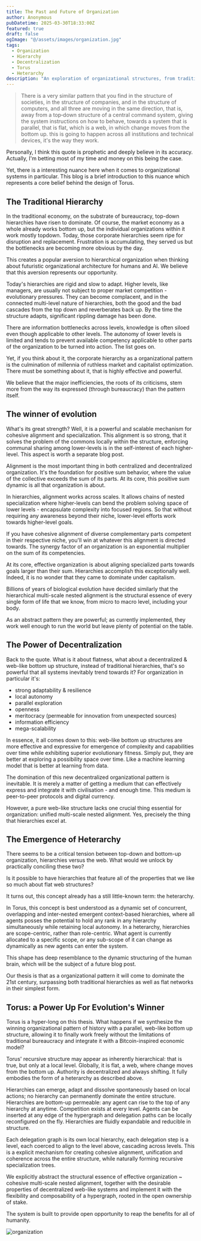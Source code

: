 ```yaml
---
title: The Past and Future of Organization
author: Anonymous
pubDatetime: 2025-03-30T18:33:00Z
featured: true
draft: false
ogImage: "@/assets/images/organization.jpg"
tags:
  - Organization
  - Hierarchy
  - Decentralization
  - Torus
  - Heterarchy
description: "An exploration of organizational structures, from traditional hierarchies to emerging decentralized models, and the potential of heterarchies."
---
```


> There is a very similar pattern that you find in the structure of societies, in the structure of companies, and in the structure of computers, and all three are moving in the same direction, that is, away from a top‐down structure of a central command system, giving the system instructions on how to behave, towards a system that is parallel, that is flat, which is a web, in which change moves from the bottom up. this is going to happen across all institutions and technical devices, it's the way they work.

Personally, I think this quote is prophetic and deeply believe in its accuracy. Actually, I'm betting most of my time and money on this being the case.

Yet, there is a interesting nuance here when it comes to organizational systems in particular. This blog is a brief introduction to this nuance which represents a core belief behind the design of Torus.

## The Traditional Hierarchy

In the traditional economy, on the substrate of bureaucracy, top-down hierarchies have risen to dominate. Of course, the market economy as a whole already works bottom up, but the individual organizations within it work mostly topdown. Today, those corporate hierarchies seem ripe for disruption and replacement. Frustration is accumulating, they served us but the bottlenecks are becoming more obvious by the day.

This creates a popular aversion to hierarchical organization when thinking about futuristic organizational architecture for humans and AI. We believe that this aversion represents our opportunity.

Today's hierarchies are rigid and slow to adapt. Higher levels, like managers, are usually not subject to proper market competition - evolutionary pressures. They can become complacent, and in the connected multi-level nature of hierarchies, both the good and the bad cascades from the top down and reverberates back up. By the time the structure adapts, significant rippling damage has been done.

There are information bottlenecks across levels, knowledge is often siloed even though applicable to other levels. The autonomy of lower levels is limited and tends to prevent available competency applicable to other parts of the organization to be turned into action. The list goes on.

Yet, if you think about it, the corporate hierarchy as a organizational pattern is the culmination of millennia of ruthless market and capitalist optimization. There must be something about it, that is highly effective and powerful.

We believe that the major inefficiencies, the roots of its criticisms, stem more from the way its expressed (through bureaucracy) than the pattern itself.

## The winner of evolution

What's its great strength? Well, it is a powerful and scalable mechanism for cohesive alignment and specialization. This alignment is so strong, that it solves the problem of the commons locally within the structure, enforcing communal sharing among lower-levels is in the self-interest of each higher-level. This aspect is worth a separate blog post.

Alignment is the most important thing in both centralized and decentralized organization. It's the foundation for positive sum behavior, where the value of the collective exceeds the sum of its parts. At its core, this positive sum dynamic is all that organization is about.

In hierarchies, alignment works across scales. It allows chains of nested specialization where higher-levels can bend the problem solving space of lower levels - encapsulate complexity into focused regions. So that without requiring any awareness beyond their niche, lower-level efforts work towards higher-level goals.

If you have cohesive alignment of diverse complementary parts competent in their respective niche, you'll win at whatever this alignment is directed towards. The synergy factor of an organization is an exponential multiplier on the sum of its competencies.

At its core, effective organization is about aligning specialized parts towards goals larger than their sum. Hierarchies accomplish this exceptionally well. Indeed, it is no wonder that they came to dominate under capitalism.

Billions of years of biological evolution have decided similarly that the hierarchical multi-scale nested alignment is the structural essence of every single form of life that we know, from micro to macro level, including your body.

As an abstract pattern they are powerful; as currently implemented, they work well enough to run the world but leave plenty of potential on the table.

## The Power of Decentralization

Back to the quote. What is it about flatness, what about a decentralized & web-like bottom up structure, instead of traditional hierarchies, that's so powerful that all systems inevitably trend towards it? For organization in particular it's:

- strong adaptability & resilience
- local autonomy
- parallel exploration
- openness
- meritocracy (permeable for innovation from unexpected sources)
- information efficiency
- mega-scalability

In essence, it all comes down to this: web-like bottom up structures are more effective and expressive for emergence of complexity and capabilities over time while exhibiting superior evolutionary fitness. Simply put, they are better at exploring a possibility space over time. Like a machine learning model that is better at learning from data.

The domination of this new decentralized organizational pattern is inevitable. It is merely a matter of getting a medium that can effectively express and integrate it with civilisation - and enough time. This medium is peer-to-peer protocols and digital currency.

However, a pure web-like structure lacks one crucial thing essential for organization: unified multi-scale nested alignment. Yes, precisely the thing that hierarchies excel at.

## The Emergence of Heterarchy

There seems to be a critical tension between top-down and bottom-up organization, hierarchies versus the web. What would we unlock by practically conciling these two?

Is it possible to have hierarchies that feature all of the properties that we like so much about flat web structures?

It turns out, this concept already has a still little-known term: the heterarchy.

In Torus, this concept is best understood as a dynamic set of concurrent, overlapping and inter-nested emergent context-based hierarchies, where all agents posses the potential to hold any rank in any hierarchy simultaneously while retaining local autonomy. In a heterarchy, hierarchies are scope-centric, rather than role-centric. What agent is currently allocated to a specific scope, or any sub-scope of it can change as dynamically as new agents can enter the system.

This shape has deep resemblance to the dynamic structuring of the human brain, which will be the subject of a future blog post.

Our thesis is that as a organizational pattern it will come to dominate the 21st century, surpassing both traditional hierarchies as well as flat networks in their simplest form.

## Torus: a Power Up For Evolution's Winner

Torus is a hyper-long on this thesis. What happens if we synthesize the winning organizational pattern of history with a parallel, web-like bottom up structure, allowing it to finally work freely without the limitations of traditional bureaucracy and integrate it with a Bitcoin-inspired economic model?

Torus' recursive structure may appear as inherently hierarchical: that is true, but only at a local level. Globally, it is flat, a web, where change moves from the bottom up. Authority is decentralized and always shifting. It fully embodies the form of a heterarchy as described above.

Hierarchies can emerge, adapt and dissolve spontaneously based on local actions; no hierarchy can permanently dominate the entire structure. Hierarchies are bottom-up permeable: any agent can rise to the top of any hierarchy at anytime. Competition exists at every level. Agents can be inserted at any edge of the hypergraph and delegation paths can be locally reconfigured on the fly. Hierarchies are fluidly expandable and reducible in structure.

Each delegation graph is its own local hierarchy, each delegation step is a level, each coerced to align to the level above, cascading across levels. This is a explicit mechanism for creating cohesive alignment, unification and coherence across the entire structure, while naturally forming recursive specialization trees.

We explicitly abstract the structural essence of effective organization ~ cohesive multi-scale nested alignment, together with the desirable properties of decentralized web-like systems and implement it with the flexibility and composability of a hypergraph, rooted in the open ownership of stake.

The system is built to provide open opportunity to reap the benefits for all of humanity.

![organization](@/assets/images/organization.jpg)
